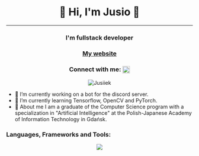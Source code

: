 <h1 align="center">👋 Hi, I'm Jusio 👋</h1>

----------------------------------------------------------------

<h3 align="center">I'm fullstack developer </h3>
<h3 align="center"><a href="https://www.jzurawski.com/">My website</a></h3>
<h3 align="center">Connect with me: <a href="https://www.linkedin.com/in/jakub-%C5%BCurawski-2aa88726a/" target="blank"><img align="center" src="https://raw.githubusercontent.com/rahuldkjain/github-profile-readme-generator/master/src/images/icons/Social/linked-in-alt.svg" alt="https://www.linkedin.com/in/jakub-%C5%BCurawski-2aa88726a/" height="20" width="20" /></a></h3>
<p align="center"> <img src="https://komarev.com/ghpvc/?username=Jusiiek&label=Profile%20views&&color=blue&style=platic" alt="Jusiiek" /> </p>


 - 🌱 I’m currently working on a bot for the discord server.
 - 📒 I’m currently learning Tensorflow, OpenCV and PyTorch.
 - 💬 About me I am a graduate of the Computer Science program with a specialization in "Artificial Intelligence" at the Polish-Japanese Academy of Information Technology in Gdańsk.

<h3 align="left">Languages, Frameworks and Tools:</h3>
<p align="center">
  <a href="https://skillicons.dev">
    <img src="https://skillicons.dev/icons?i=js,html,css,sass,nodejs,react,nextjs,vue,python,fastapi,flask,django,git,kubernetes,docker,vim,gitlab,mongodb,mysql,postgres,linux,discord,bots" />
  </a>
</p>
